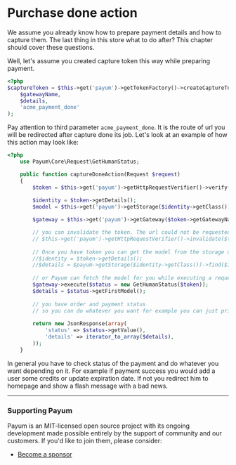 # Purchase done action

We assume you already know how to prepare payment details and how to capture them. The last thing in this store what to do after? This chapter should cover these questions.

Well, let's assume you created capture token this way while preparing payment.

```php
<?php
$captureToken = $this->get('payum')->getTokenFactory()->createCaptureToken(
    $gatewayName,
    $details,
    'acme_payment_done'
);
```

Pay attention to third parameter `acme_payment_done`. It is the route of url you will be redirected after capture done its job. Let's look at an example of how this action may look like:

```php
<?php
    use Payum\Core\Request\GetHumanStatus;

    public function captureDoneAction(Request $request)
    {
        $token = $this->get('payum')->getHttpRequestVerifier()->verify($request);
        
        $identity = $token->getDetails();
        $model = $this->get('payum')->getStorage($identity->getClass())->find($identity);

        $gateway = $this->get('payum')->getGateway($token->getGatewayName());

        // you can invalidate the token. The url could not be requested any more.
        // $this->get('payum')->getHttpRequestVerifier()->invalidate($token);
        
        // Once you have token you can get the model from the storage directly. 
        //$identity = $token->getDetails();
        //$details = $payum->getStorage($identity->getClass())->find($identity);
        
        // or Payum can fetch the model for you while executing a request (Preferred).
        $gateway->execute($status = new GetHumanStatus($token));
        $details = $status->getFirstModel();
        
        // you have order and payment status 
        // so you can do whatever you want for example you can just print status and payment details.
        
        return new JsonResponse(array(
            'status' => $status->getValue(),
            'details' => iterator_to_array($details),
        ));
    }
```

In general you have to check status of the payment and do whatever you want depending on it. For example if payment success you would add a user some credits or update expiration date. If not you redirect him to homepage and show a flash message with a bad news.

***

### Supporting Payum

Payum is an MIT-licensed open source project with its ongoing development made possible entirely by the support of community and our customers. If you'd like to join them, please consider:

* [Become a sponsor](https://github.com/sponsors/Payum)
